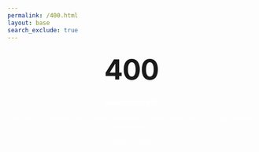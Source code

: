```yaml
---
permalink: /400.html
layout: base
search_exclude: true
---
```


<style type="text/css" media="screen">
  .container {
    margin: 10px auto;
    max-width: 600px;
    text-align: center;
  }
  
  h1 {
    margin: 30px 0;
    font-size: 4em;
    line-height: 1;
    letter-spacing: -1px;
  }

  p, strong, a {
    color: white!important;
  } 
</style>

<div class="container">
  <h1>400</h1>
  <p><strong>Unauthorized D:</strong></p>
  <p>You are not authorized to view this page. Please log in with the appropriate credentials.</p>
  <a href="{{site.baseurl}}/login">return to login</a>
</div>